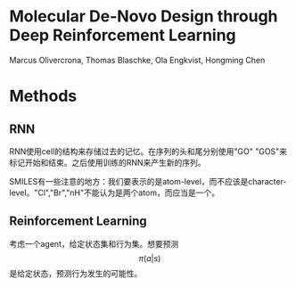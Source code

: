 # Molecular De-Novo Design through Deep Reinforcement Learning

Marcus Olivercrona, Thomas Blaschke, Ola Engkvist, Hongming Chen

# Methods

## RNN

RNN使用cell的结构来存储过去的记忆。在序列的头和尾分别使用"GO" "GOS"来标记开始和结束。之后使用训练的RNN来产生新的序列。

SMILES有一些注意的地方：我们要表示的是atom-level，而不应该是character-level。"Cl","Br","nH"不能认为是两个atom，而应当是一个。

## Reinforcement Learning

考虑一个agent，给定状态集和行为集。想要预测$$\pi(a|s)$$是给定状态，预测行为发生的可能性。